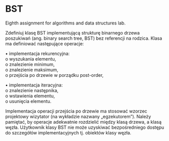 # BST
Eighth assignment for algorithms and data structures lab.

Zdefiniuj klasę BST<T> implementującą strukturę binarnego drzewa
poszukiwań (ang. binary search tree, BST) bez referencji na rodzica.
Klasa ma definiować następujące operacje:

• implementacja rekurencyjna:  
o wyszukania elementu,  
o znalezienie minimum,  
o znalezienie maksimum,  
o przejścia po drzewie w porządku post-order,  

• implementacja iteracyjna:  
o znalezienie następnika,  
o wstawienia elementu,  
o usunięcia elementu.  

Implementacja operacji przejścia po drzewie ma stosować wzorzec
projektowy wizytator (na wykładzie nazwany „egzekutorem”).
Należy pamiętać, by operacje adekwatnie rozdzielić między klasą drzewa,
a klasą węzła. Użytkownik klasy BST<T> nie może uzyskiwać
bezpośredniego dostępu do szczegółów implementacyjnych tj. obiektów
klasy węzła.
